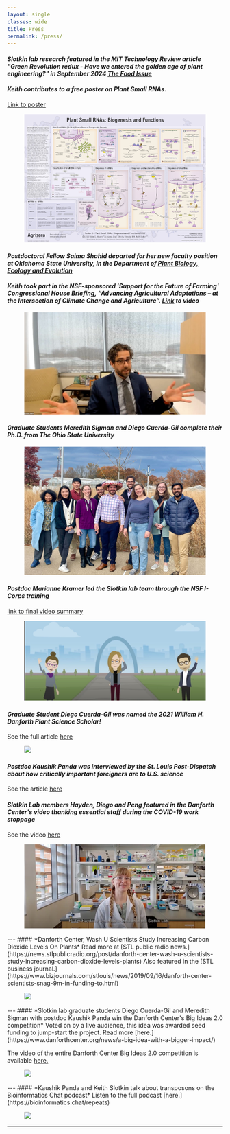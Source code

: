 ```yaml
---
layout: single
classes: wide
title: Press
permalink: /press/
---
```


#### *Slotkin lab research featured in the MIT Technology Review article "Green Revolution redux - Have we entered the golden age of plant engineering?" in September 2024 [The Food Issue](https://www.technologyreview.com/2024/10/23/1105291/green-revolution-plant-engineering-crispr-farming-agriculture/)*

#### *Keith contributes to a free poster on Plant Small RNAs*. 
[Link to poster](https://www.agrisera.com/en/blogg/agrisera-blog/2022/09/26/new-agrisera-educational-poster-6-is-available-.html)
<figure class="half">
  <img src="/assets/images/Poster-6small.jpg">
</figure>

#### *Postdoctoral Fellow Saima Shahid departed for her new faculty position at Oklahoma State University, in the Department of [Plant Biology, Ecology and Evolution](https://experts.okstate.edu/saima.shahid)*

#### *Keith took part in the NSF-sponsored 'Support for the Future of Farming' Congressional House Briefing, “Advancing Agricultural Adaptations – at the Intersection of Climate Change and Agriculture”. [Link](https://bcove.video/3I3U6qN) to video*   
<figure class="half">
  <img src="/assets/images/CongressBriefing.jpg">
</figure>

#### *Graduate Students Meredith Sigman and Diego Cuerda-Gil complete their Ph.D. from The Ohio State University* 
<figure class="half">
  <img src="/assets/images/DCG-2021.jpg">
</figure>

#### *Postdoc Marianne Kramer led the Slotkin lab team through the NSF I-Corps training*
[link to final video summary](https://www.youtube.com/watch?v=iHvaI_m5c9s)
<figure class="half">
  <img src="/assets/images/I-Corps.jpg">
</figure>

#### *Graduate Student Diego Cuerda-Gil was named the 2021 William H. Danforth Plant Science Scholar!*
See the full article [here](https://www.danforthcenter.org/news/meet-the-2021-william-h-danforth-plant-science-fellow/)

<figure class="half">
  <a href="https://www.danforthcenter.org/news/meet-the-2021-william-h-danforth-plant-science-fellow/"><img src="/assets/images/DCG in NM.png"></a>
</figure>

#### *Postdoc Kaushik Panda was interviewed by the St. Louis Post-Dispatch about how critically important foreigners are to U.S. science*
See the article [here](https://www.stltoday.com/business/st-louis-scientists-say-trumps-order-limiting-foreign-workers-will-hurt-labs-stifle-american-ingenuity/article_17325736-1233-5760-a7a5-39310559d5eb.html)


#### *Slotkin Lab members Hayden, Diego and Peng featured in the Danforth Center's video thanking essential staff during the COVID-19 work stoppage*
See the video [here](https://www.youtube.com/watch?v=PuFk6hnGV30&feature=youtu.be)

<figure class="half">
  <a href="https://www.youtube.com/watch?v=PuFk6hnGV30&feature=youtu.be"><img src="/assets/images/Hayden_MBO.jpg"></a>
</figure>
---
#### *Danforth Center, Wash U Scientists Study Increasing Carbon Dioxide Levels On Plants*
Read more at [STL public radio news.](https://news.stlpublicradio.org/post/danforth-center-wash-u-scientists-study-increasing-carbon-dioxide-levels-plants) Also featured in the [STL business journal.](https://www.bizjournals.com/stlouis/news/2019/09/16/danforth-center-scientists-snag-9m-in-funding-to.html)

<figure class="half">
  <a href="https://www.danforthcenter.org/news/as-co2-levels-rise-danforth-center-scientists-explore-the-effect-on-plants-in-an-effort-to-improve-crops-for-a-changing-environment/?__sw_csrfToken=REzoyqxsammyaOEYLBWPPdBXkySo5Ehs"><img src="https://www.danforthcenter.org/app/uploads/2019/09/DSC_0884.jpg"></a>
</figure>
---
#### *Slotkin lab graduate students Diego Cuerda-Gil and Meredith Sigman with postdoc Kaushik Panda win the Danforth Center's Big Ideas 2.0 competition*
Voted on by a live audience, this idea was awarded seed funding to jump-start the project.
Read more [here.](https://www.danforthcenter.org/news/a-big-idea-with-a-bigger-impact/)

The video of the entire Danforth Center Big Ideas 2.0 competition is available [here.](https://hecmedia.org/posts/conversations-from-the-danforth-plant-science-center-presents-big-ideas-2-0)

<figure class="half">
  <a href="https://www.danforthcenter.org/news/a-big-idea-with-a-bigger-impact/"><img src="https://www.danforthcenter.org/app/uploads/2020/03/CY6A4099.jpg"></a>
</figure>
---
#### *Kaushik Panda and Keith Slotkin talk about transposons on the Bioinformatics Chat podcast*
Listen to the full podcast [here.](https://bioinformatics.chat/repeats)
<figure>
  <a href="https://bioinformatics.chat/repeats"><img src="https://bioinformatics.chat/img/header.svg"></a>
</figure>


---
